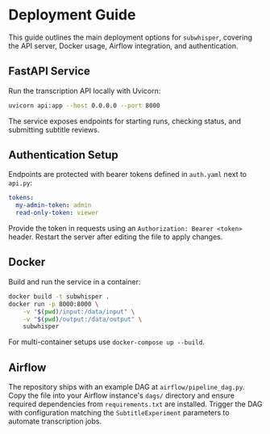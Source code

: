 # Deployment Guide

This guide outlines the main deployment options for `subwhisper`, covering the API server, Docker usage, Airflow integration, and authentication.

## FastAPI Service

Run the transcription API locally with Uvicorn:

```bash
uvicorn api:app --host 0.0.0.0 --port 8000
```

The service exposes endpoints for starting runs, checking status, and submitting subtitle reviews.

## Authentication Setup

Endpoints are protected with bearer tokens defined in `auth.yaml` next to `api.py`:

```yaml
tokens:
  my-admin-token: admin
  read-only-token: viewer
```

Provide the token in requests using an `Authorization: Bearer <token>` header. Restart the server after editing the file to apply changes.

## Docker

Build and run the service in a container:

```bash
docker build -t subwhisper .
docker run -p 8000:8000 \
    -v "$(pwd)/input:/data/input" \
    -v "$(pwd)/output:/data/output" \
    subwhisper
```

For multi-container setups use `docker-compose up --build`.

## Airflow

The repository ships with an example DAG at `airflow/pipeline_dag.py`. Copy the file into your Airflow instance's `dags/` directory and ensure required dependencies from `requirements.txt` are installed. Trigger the DAG with configuration matching the `SubtitleExperiment` parameters to automate transcription jobs.

